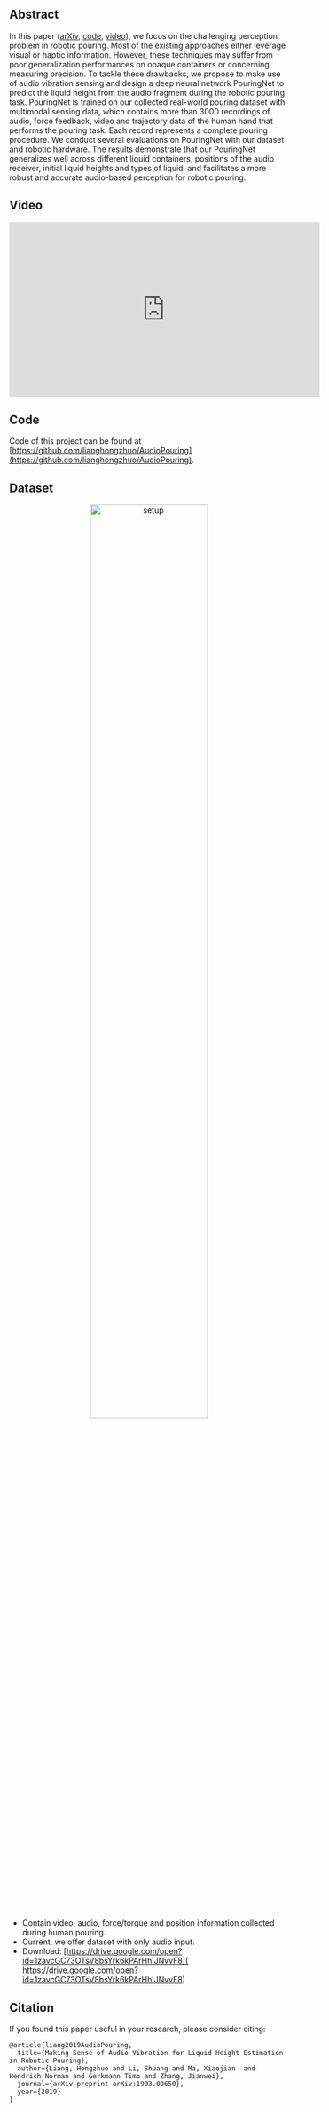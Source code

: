 ## Abstract
In this paper ([arXiv](https://arxiv.org/abs/1903.00650), [code](https://github.com/lianghongzhuo/AudioPouring), [video](https://www.youtube.com/embed/Za8dDjGFE1k)), we focus on the challenging perception problem in robotic pouring. Most of the existing approaches either leverage visual or haptic information. However, these techniques may suffer from poor generalization performances on opaque containers or concerning measuring precision. To tackle these drawbacks, we propose to make use of audio vibration sensing and design a deep neural network PouringNet to predict the liquid height from the audio fragment during the robotic pouring task. PouringNet is trained on our collected real-world pouring dataset with multimodal sensing data, which contains more than 3000 recordings of audio, force feedback, video and trajectory data of the human hand that performs the pouring task. Each record represents a complete pouring procedure. We conduct several evaluations on PouringNet with our dataset and robotic hardware. The results demonstrate that our PouringNet generalizes well across different liquid containers, positions of the audio receiver, initial liquid heights and types of liquid, and facilitates a more robust and accurate audio-based perception for robotic pouring.

## Video
<p align="center">
<iframe width="560" height="315" src="https://www.youtube.com/embed/Za8dDjGFE1k" frameborder="0" allow="accelerometer; autoplay; encrypted-media; gyroscope; picture-in-picture" allowfullscreen></iframe>
</p>

## Code
Code of this project can be found at [https://github.com/lianghongzhuo/AudioPouring](https://github.com/lianghongzhuo/AudioPouring).


## Dataset
<p align="center">
<img src="images/setup.svg" width="65%" alt="setup" style="margin-left:auto;margin-right:auto;display:block">
</p>

- Contain video, audio, force/torque and position information collected during human pouring.
- Current, we offer dataset with only audio input.
- Download: [https://drive.google.com/open?id=1zavcGC73OTsV8bsYrk6kPArHhIJNvvF8]( https://drive.google.com/open?id=1zavcGC73OTsV8bsYrk6kPArHhIJNvvF8)

## Citation
If you found this paper useful in your research, please consider citing:

```plain
@article{liang2019AudioPouring,
  title={Making Sense of Audio Vibration for Liquid Height Estimation in Robotic Pouring},
  author={Liang, Hongzhuo and Li, Shuang and Ma, Xiaojian  and Hendrich Norman and Gerkmann Timo and Zhang, Jianwei},
  journal={arXiv preprint arXiv:1903.00650},
  year={2019}
}
```
